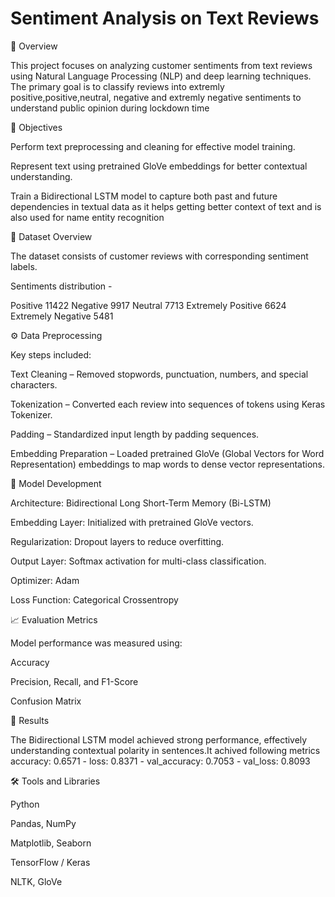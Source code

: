 # Sentiment Analysis on Text Reviews
📘 Overview

This project focuses on analyzing customer sentiments from text reviews using Natural Language Processing (NLP) and deep learning techniques. The primary goal is to classify reviews into extremly positive,positive,neutral, negative and extremly negative sentiments to understand public opinion during lockdown time

🎯 Objectives

Perform text preprocessing and cleaning for effective model training.

Represent text using pretrained GloVe embeddings for better contextual understanding.

Train a Bidirectional LSTM model to capture both past and future dependencies in textual data as it helps getting better context of text and is also used for name entity recognition


🧩 Dataset Overview

The dataset consists of customer reviews with corresponding sentiment labels.

Sentiments distribution - 

Positive              11422 
Negative               9917
Neutral                7713
Extremely Positive     6624
Extremely Negative     5481

⚙️ Data Preprocessing

Key steps included:

Text Cleaning – Removed stopwords, punctuation, numbers, and special characters.

Tokenization – Converted each review into sequences of tokens using Keras Tokenizer.

Padding – Standardized input length by padding sequences.

Embedding Preparation – Loaded pretrained GloVe (Global Vectors for Word Representation) embeddings to map words to dense vector representations.


🧠 Model Development

Architecture: Bidirectional Long Short-Term Memory (Bi-LSTM)

Embedding Layer: Initialized with pretrained GloVe vectors.

Regularization: Dropout layers to reduce overfitting.

Output Layer: Softmax activation for multi-class classification.

Optimizer: Adam

Loss Function: Categorical Crossentropy

📈 Evaluation Metrics

Model performance was measured using:

Accuracy

Precision, Recall, and F1-Score

Confusion Matrix

🚀 Results

The Bidirectional LSTM model achieved strong performance, effectively understanding contextual polarity in sentences.It achived following metrics  accuracy: 0.6571 - loss: 0.8371 - val_accuracy: 0.7053 - val_loss: 0.8093 

🛠️ Tools and Libraries

Python

Pandas, NumPy

Matplotlib, Seaborn

TensorFlow / Keras

NLTK, GloVe
